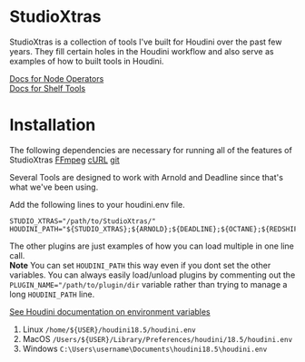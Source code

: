 # StudioXtras

StudioXtras is a collection of tools I've built for Houdini over the past few years. They fill certain holes in the Houdini workflow and also serve as examples of how to built tools in Houdini.

[Docs for Node Operators](https://github.com/jbartolozzi/StudioXtras/tree/main/otls)\
[Docs for Shelf Tools](https://github.com/jbartolozzi/StudioXtras/tree/main/toolbar)


# Installation

The following dependencies are necessary for running all of the features of StudioXtras
[FFmpeg](https://www.ffmpeg.org/) [cURL](https://curl.se/download.html) [git](https://git-scm.com/download/win)

Several Tools are designed to work with Arnold and Deadline since that's what we've been using.

Add the following lines to your houdini.env file. 
```
STUDIO_XTRAS="/path/to/StudioXtras/"
HOUDINI_PATH="${STUDIO_XTRAS};${ARNOLD};${DEADLINE};${OCTANE};${REDSHIFT};&"
```
The other plugins are just examples of how you can load multiple in one line call.\
**Note** You can set `HOUDINI_PATH` this way even if you dont set the other variables. 
You can always easily load/unload plugins by commenting out the `PLUGIN_NAME="/path/to/plugin/dir` 
variable rather than trying to manage a long `HOUDINI_PATH` line.

[See Houdini documentation on environment variables](https://www.sidefx.com/docs/houdini/basics/config_env.html)
1. Linux   `/home/${USER}/houdini18.5/houdini.env`
2. MacOS   `/Users/${USER}/Library/Preferences/houdini/18.5/houdini.env`
3. Windows `C:\Users\username\Documents\houdini18.5\houdini.env`

